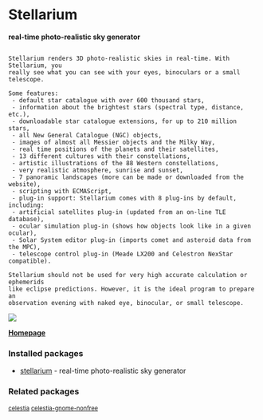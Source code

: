 # Stellarium

__real-time photo-realistic sky generator__

```

Stellarium renders 3D photo-realistic skies in real-time. With Stellarium, you
really see what you can see with your eyes, binoculars or a small telescope.

Some features:
 - default star catalogue with over 600 thousand stars,
 - information about the brightest stars (spectral type, distance, etc.),
 - downloadable star catalogue extensions, for up to 210 million stars,
 - all New General Catalogue (NGC) objects,
 - images of almost all Messier objects and the Milky Way,
 - real time positions of the planets and their satellites,
 - 13 different cultures with their constellations,
 - artistic illustrations of the 88 Western constellations,
 - very realistic atmosphere, sunrise and sunset,
 - 7 panoramic landscapes (more can be made or downloaded from the website),
 - scripting with ECMAScript,
 - plug-in support: Stellarium comes with 8 plug-ins by default, including:
 - artificial satellites plug-in (updated from an on-line TLE database),
 - ocular simulation plug-in (shows how objects look like in a given ocular),
 - Solar System editor plug-in (imports comet and asteroid data from the MPC),
 - telescope control plug-in (Meade LX200 and Celestron NexStar compatible).

Stellarium should not be used for very high accurate calculation or ephemerids
like eclipse predictions. However, it is the ideal program to prepare an
observation evening with naked eye, binocular, or small telescope.

```

![](https://screenshots.debian.net/thumbnail/stellarium/)


 **[Homepage](http://www.stellarium.org)**

### Installed packages

* [stellarium](https://packages.debian.org/jessie/stellarium) - real-time photo-realistic sky generator

### Related packages

<sub> [celestia](https://packages.debian.org/jessie/celestia) [celestia-gnome-nonfree](https://packages.debian.org/jessie/celestia-gnome-nonfree)  </sub>
